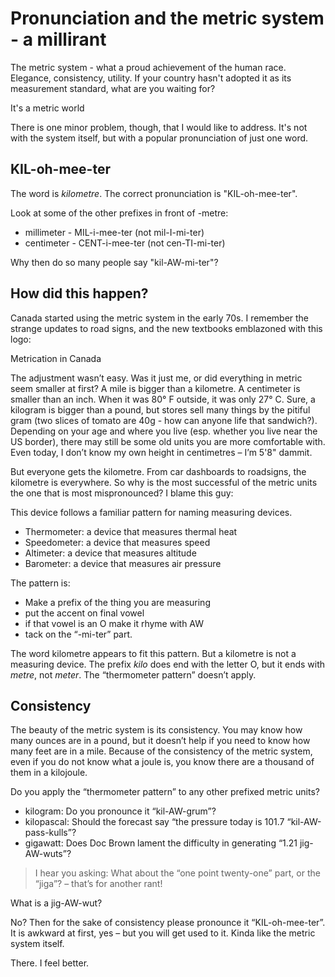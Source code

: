 # Pronunciation and the metric system - a millirant

The metric system - what a proud achievement of the human race. Elegance, consistency, utility. If your country hasn't
adopted it as its measurement standard, what are you waiting for?

<centered-image src="/img/metric-world.png">It's a metric world</centered-image>

There is one minor problem, though, that I would like to address. It's not with the system itself, but with a popular
pronunciation of just one word.

## KIL-oh-mee-ter

The word is *kilometre*. The correct pronunciation is "KIL-oh-mee-ter".

Look at some of the other prefixes in front of -metre:

- millimeter - MIL-i-mee-ter  (not mil-I-mi-ter)
- centimeter - CENT-i-mee-ter (not cen-TI-mi-ter)

Why then do so many people say "kil-AW-mi-ter"?

## How did this happen?

Canada started using the metric system in the early 70s. I remember the strange updates to road signs, and the new
textbooks emblazoned with this logo:

<centered-image src="/img/metric-logo-canada.png">Metrication in Canada</centered-image>

The adjustment wasn’t easy. Was it just me, or did everything in metric seem smaller at first? A mile is bigger than a
kilometre. A centimeter is smaller than an inch. When it was 80° F outside, it was only 27° C. Sure, a kilogram is
bigger than a pound, but stores sell many things by the pitiful gram (two slices of tomato are 40g - how can anyone life
that sandwich?). Depending on your age and where you live (esp. whether you live near the US border), there may still be
some old units you are more comfortable with. Even today, I don’t know my own height in centimetres – I’m 5'8" dammit.

But everyone gets the kilometre. From car dashboards to roadsigns, the kilometre is everywhere. So why is the most
successful of the metric units the one that is most mispronounced? I blame this guy:

<centered-image src="/img/thermometer.png" />

This device follows a familiar pattern for naming measuring devices.

- Thermometer: a device that measures thermal heat
- Speedometer: a device that measures speed
- Altimeter: a device that measures altitude
- Barometer: a device that measures air pressure

The pattern is:

- Make a prefix of the thing you are measuring
- put the accent on final vowel
- if that vowel is an O make it rhyme with AW
- tack on the “-mi-ter” part.

The word kilometre appears to fit this pattern. But a kilometre is not a measuring device. The prefix *kilo* does end
with the letter O, but it ends with *metre*, not *meter*. The “thermometer pattern” doesn’t apply.

## Consistency

The beauty of the metric system is its consistency. You may know how many ounces are in a pound, but it doesn’t help if
you need to know how many feet are in a mile. Because of the consistency of the metric system, even if you do not know
what a joule is, you know there are a thousand of them in a kilojoule.

Do you apply the “thermometer pattern” to any other prefixed metric units?

- kilogram: Do you pronounce it “kil-AW-grum”?
- kilopascal: Should the forecast say “the pressure today is 101.7 “kil-AW-pass-kulls”?
- gigawatt: Does Doc Brown lament the difficulty in generating “1.21 jig-AW-wuts”?

> I hear you asking: What about the “one point twenty-one” part, or the “jiga”? – that’s for another rant!

<centered-image src="/img/doc-brown.jpg">What is a jig-AW-wut?</centered-image>

No? Then for the sake of consistency please pronounce it “KIL-oh-mee-ter”. It is awkward at first, yes – but you will get used
to it. Kinda like the metric system itself.

There. I feel better.
